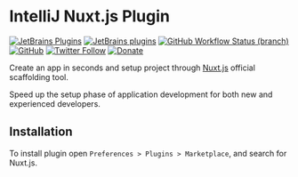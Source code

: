 # IntelliJ Nuxt.js Plugin

[![JetBrains Plugins](https://img.shields.io/jetbrains/plugin/v/18600-nuxt-js)](https://plugins.jetbrains.com/plugin/18600-nuxt-js)
[![JetBrains plugins](https://img.shields.io/jetbrains/plugin/d/18600-nuxt-js)](https://plugins.jetbrains.com/plugin/18600-nuxt-js/versions)
[![GitHub Workflow Status (branch)](https://img.shields.io/github/actions/workflow/status/KartanHQ/intellij-nuxtjs/build.yml)](https://github.com/nekofar/intellij-nuxtjs/actions/workflows/build.yml)
[![GitHub](https://img.shields.io/github/license/nekofar/intellij-nuxtjs)](https://github.com/nekofar/intellij-nuxtjs/blob/master/LICENSE)
[![Twitter Follow](https://img.shields.io/badge/follow-%40nekofar-1DA1F2?logo=twitter&style=flat)](https://twitter.com/nekofar)
[![Donate](https://img.shields.io/badge/donate-nekofar.crypto-a2b9bc?logo=ko-fi&logoColor=white)](https://ud.me/nekofar.crypto)


<!-- Plugin description -->
Create an app in seconds and setup project through [Nuxt.js](https://nuxtjs.org) official scaffolding tool.

Speed up the setup phase of application development for both new and experienced developers.
<!-- Plugin description end -->

## Installation

To install plugin open `Preferences > Plugins > Marketplace`, and search for Nuxt.js.
